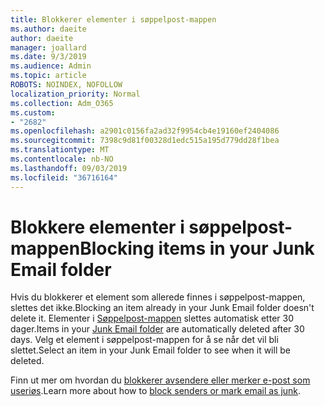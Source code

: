 ```yaml
---
title: Blokkerer elementer i søppelpost-mappen
ms.author: daeite
author: daeite
manager: joallard
ms.date: 9/3/2019
ms.audience: Admin
ms.topic: article
ROBOTS: NOINDEX, NOFOLLOW
localization_priority: Normal
ms.collection: Adm_O365
ms.custom:
- "2682"
ms.openlocfilehash: a2901c0156fa2ad32f9954cb4e19160ef2404086
ms.sourcegitcommit: 7398c9d81f00328d1edc515a195d779dd28f1bea
ms.translationtype: MT
ms.contentlocale: nb-NO
ms.lasthandoff: 09/03/2019
ms.locfileid: "36716164"
---
```

# <a name="blocking-items-in-your-junk-email-folder"></a><span data-ttu-id="94747-102">Blokkere elementer i søppelpost-mappen</span><span class="sxs-lookup"><span data-stu-id="94747-102">Blocking items in your Junk Email folder</span></span>

<span data-ttu-id="94747-103">Hvis du blokkerer et element som allerede finnes i søppelpost-mappen, slettes det ikke.</span><span class="sxs-lookup"><span data-stu-id="94747-103">Blocking an item already in your Junk Email folder doesn't delete it.</span></span> <span data-ttu-id="94747-104">Elementer i [Søppelpost-mappen](https://outlook.live.com/mail/junkemail) slettes automatisk etter 30 dager.</span><span class="sxs-lookup"><span data-stu-id="94747-104">Items in your [Junk Email folder](https://outlook.live.com/mail/junkemail) are automatically deleted after 30 days.</span></span> <span data-ttu-id="94747-105">Velg et element i søppelpost-mappen for å se når det vil bli slettet.</span><span class="sxs-lookup"><span data-stu-id="94747-105">Select an item in your Junk Email folder to see when it will be deleted.</span></span>

<span data-ttu-id="94747-106">Finn ut mer om hvordan du [blokkerer avsendere eller merker e-post som useriøs](https://support.office.com/article/a3ece97b-82f8-4a5e-9ac3-e92fa6427ae4).</span><span class="sxs-lookup"><span data-stu-id="94747-106">Learn more about how to [block senders or mark email as junk](https://support.office.com/article/a3ece97b-82f8-4a5e-9ac3-e92fa6427ae4).</span></span>